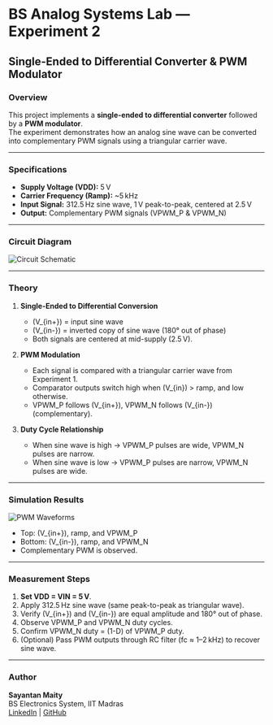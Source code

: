 # BS Analog Systems Lab — Experiment 2
## Single-Ended to Differential Converter & PWM Modulator

### **Overview**
This project implements a **single-ended to differential converter** followed by a **PWM modulator**.  
The experiment demonstrates how an analog sine wave can be converted into complementary PWM signals using a triangular carrier wave.

---

### **Specifications**
- **Supply Voltage (VDD):** 5 V
- **Carrier Frequency (Ramp):** ~5 kHz
- **Input Signal:** 312.5 Hz sine wave, 1 V peak-to-peak, centered at 2.5 V
- **Output:** Complementary PWM signals (VPWM_P & VPWM_N)

---

### **Circuit Diagram**
![Circuit Schematic](<img width="1920" height="1080" alt="image" src="https://github.com/user-attachments/assets/19ea6979-28f2-4e2f-a2f0-a6ab8b8c2ba1" />
)

---

### **Theory**
1. **Single-Ended to Differential Conversion**  
   - \(V_{in+}\) = input sine wave  
   - \(V_{in-}\) = inverted copy of sine wave (180° out of phase)  
   - Both signals are centered at mid-supply (2.5 V).

2. **PWM Modulation**  
   - Each signal is compared with a triangular carrier wave from Experiment 1.
   - Comparator outputs switch high when \(V_{in}\) > ramp, and low otherwise.
   - VPWM_P follows \(V_{in+}\), VPWM_N follows \(V_{in-}\) (complementary).

3. **Duty Cycle Relationship**  
   - When sine wave is high → VPWM_P pulses are wide, VPWM_N pulses are narrow.
   - When sine wave is low → VPWM_P pulses are narrow, VPWM_N pulses are wide.

---

### **Simulation Results**
![PWM Waveforms](Simulation_Waveforms.png)  
- Top: \(V_{in+}\), ramp, and VPWM_P  
- Bottom: \(V_{in-}\), ramp, and VPWM_N  
- Complementary PWM is observed.

---

### **Measurement Steps**
1. **Set VDD = VIN = 5 V**.
2. Apply 312.5 Hz sine wave (same peak-to-peak as triangular wave).
3. Verify \(V_{in+}\) and \(V_{in-}\) are equal amplitude and 180° out of phase.
4. Observe VPWM_P and VPWM_N duty cycles.
5. Confirm VPWM_N duty = \(1-D\) of VPWM_P duty.
6. (Optional) Pass PWM outputs through RC filter (fc ≈ 1–2 kHz) to recover sine wave.

---

### **Author**
**Sayantan Maity**  
BS Electronics System, IIT Madras  
[LinkedIn](https://www.linkedin.com/in/sayantan-maity-b30534373/) | [GitHub](https://github.com/Sayantan-Maity-hub)
